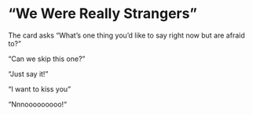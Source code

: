 # “We Were Really Strangers”

The card asks “What’s one thing you’d like to say right now but are afraid to?”

“Can we skip this one?”

“Just say it!”

“I want to kiss you”

“Nnnooooooooo!“
